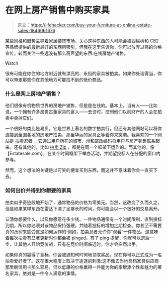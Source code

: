 # 在网上房产销售中购买家具

> 原文：<https://lifehacker.com/buy-your-furniture-at-online-estate-sales-1846061676>

某些风格和趋势主导着家居装饰市场，关心这种东西的人可能会被西榆树和 CB2 等品牌提供的最新最好的东西所吸引，但我在这里告诉你，你可以放弃过高的价格宣传，转而关注一些远没有那么高声望的东西:在线房地产销售。

Watch

很有可能在你住的地方附近就有漂亮的、永恒的家具被拍卖。如果你处理得当，你可以带走那些你在其他地方可能找不到的低价商品。

### 什么是网上房地产销售？

他们很像有机物质世界的房地产销售，但是是在线的。基本上，当有人——比如说，一个拥有许多昂贵古董家具的富人——去世时，控制他们以前财产的人会在拍卖中卖掉它们。

一个很好的类比是易贝，它是世界上著名的数字拍卖行，但还有其他网站可以将你连接到全国各地的房地产拍卖，那里华丽的家具正等着你来突袭。我喜欢的一个网站是 [拍卖忍者](https://www.auctionninja.com/marketplace) ，它通过用户所在的城市、州和邮政编码将用户与房产销售联系起来。还有其他的，比如 [拍卖 Zip](https://www.auctionzip.com/furniture.html) ，都是在同一个框架下运作的。而其他的，像【Estatesale.com】，在某个时间框架下举办活动，并期望投标人在分配的窗口内参与。

然而，这个想法的关键是以可笑的便宜买到东西，而这并不意味着你会一直买下去。

### 如何出价并得到你想要的家具

拍卖似乎奇迹般地开始了，通常物品的价格为零美元。当然，这改变了久而久之，但是如果某样东西在雷达下漂了足够长的时间，你可能会以一个极好的交易离开。

认清你想要什么，以及你愿意花多少钱。一件物品通常有一个时间限制，直到投标到期，所以你必须对该物品保持强硬，并随着投标的增加定期检查。你甚至不需要真的*出价*来感受这是如何运作的:例如，拍卖忍者允许你“观看”一件物品，这意味着每次拍卖有显著更新时你都会被 pinged。有了 ping 提醒，你就可以退后一步，让其他人开始竞价战，只有在竞价时间临近时，你才会突然出手。

如果你真的赢得了竞标，你会被通知何时何地领取奖品，现在你可以正式成为一名拍卖爱好者了。这在很大程度上取决于追逐的刺激:这不像去当地高档家具供应商那里刷信用卡那么容易，但以低廉的价格赢得一件能为你的家增添个性和魅力的著名家具，绝对是一件令人满意的事情。